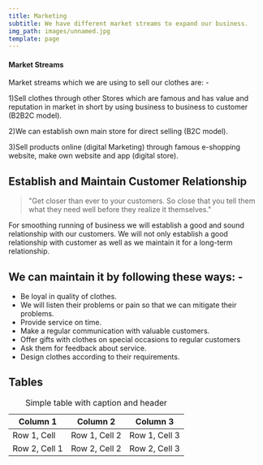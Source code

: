 ```yaml
---
title: Marketing
subtitle: We have different market streams to expand our business.
img_path: images/unnamed.jpg
template: page
---
```


  #### Market Streams

Market streams which we are using to sell our clothes are: -

1)Sell clothes through other Stores which are famous and has value and reputation in market in
short by using business to business to customer (B2B2C model).

2)We can establish own main store for direct selling (B2C model).

3)Sell products online (digital Marketing) through famous e-shopping website, make own website
and app (digital store).



## Establish and Maintain Customer Relationship


>"Get closer than ever to your customers. So close that you tell them what they need well before they realize it themselves."

  For smoothing running of business we will
establish a good and sound relationship with our customers. We will not only establish a good
relationship with customer as well as we maintain it for a long-term relationship.

## We can maintain it by following these ways: -

+ Be loyal in quality of clothes. 
+ We will listen their problems or pain so that we can mitigate their problems.
+ Provide service on time.
+ Make a regular communication with valuable customers.
+ Offer gifts with clothes on special occasions to regular customers
+ Ask them for feedback about service.
+ Design clothes according to their requirements.

## Tables

<div class="responsive-table">
  <table>
    <caption>Simple table with caption and header</caption>
    <thead>
      <tr>
        <th>Column 1</th>
        <th>Column 2</th>
        <th>Column 3</th>
      </tr>
    </thead>
    <tbody>
      <tr>
        <td>Row 1, Cell</td>
        <td>Row 1, Cell 2</td>
        <td>Row 1, Cell 3</td>
      </tr>
      <tr>
        <td>Row 2, Cell 1</td>
        <td>Row 2, Cell 2</td>
        <td>Row 2, Cell 3</td>
      </tr>
    </tbody>
  </table>
</div>
